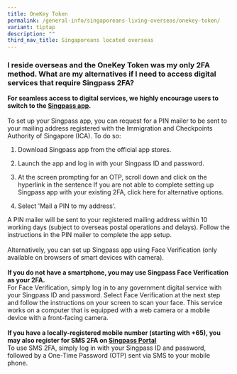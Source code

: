 ```yaml
---
title: OneKey Token
permalink: /general-info/singaporeans-living-overseas/onekey-token/
variant: tiptap
description: ""
third_nav_title: Singaporeans located overseas
---
```

<h3>I reside overseas and the OneKey Token was my only 2FA method. What are my alternatives if I need to access digital services that require Singpass 2FA?</h3>
<p><strong>For seamless access to digital services, we highly encourage users to switch to the <a href="https://app.singpass.gov.sg/" rel="noopener" target="_blank"><u>Singpass app</u></a>.</strong>
<br>
<br>To set up your Singpass app, you can request for a PIN mailer to be sent
to your mailing address registered with the Immigration and Checkpoints
Authority of Singapore (ICA). To do so:</p>
<ol data-tight="true" class="tight">
<li>
<p>Download Singpass app from the official app stores.</p>
</li>
<li>
<p>Launch the app and log in with your Singpass ID and password.</p>
</li>
<li>
<p>At the screen prompting for an OTP, scroll down and click on the hyperlink
in the sentence If you are not able to complete setting up Singpass app
with your existing 2FA, click here for alternative options.</p>
</li>
<li>
<p>Select 'Mail a PIN to my address'.</p>
</li>
</ol>
<p>A PIN mailer will be sent to your registered mailing address within 10
working days (subject to overseas postal operations and delays). Follow
the instructions in the PIN mailer to complete the app setup.
<br>
<br>Alternatively, you can set up Singpass app using Face Verification (only
available on browsers of smart devices with camera).
<br>
<br><strong>If you do not have a smartphone, you may use Singpass Face Verification as your 2FA.</strong>
<br>For Face Verification, simply log in to any government digital service
with your Singpass ID and password. Select Face Verification at the next
step and follow the instructions on your screen to scan your face. This
service works on a computer that is equipped with a web camera or a mobile
device with a front-facing camera.
<br>
<br><strong>If you have a locally-registered mobile number (starting with +65), you may also register for SMS 2FA on <a href="https://go.gov.sg/singpass-login" rel="noopener" target="_blank"><u>Singpass Portal</u></a></strong>
<br>To use SMS 2FA, simply log in with your Singpass ID and password, followed
by a One-Time Password (OTP) sent via SMS to your mobile phone.</p>